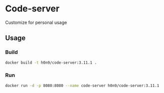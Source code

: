 # Code-server
Customize for personal usage

## Usage

### Build
```bash
docker build -t h0n9/code-server:3.11.1 .
```

### Run
```bash
docker run -d -p 8080:8080 --name code-server h0n9/code-server:3.11.1
```
